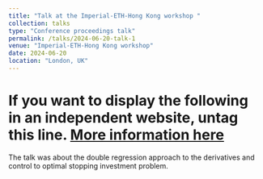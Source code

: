 ```yaml
---
title: "Talk at the Imperial-ETH-Hong Kong workshop "
collection: talks
type: "Conference proceedings talk"
permalink: /talks/2024-06-20-talk-1
venue: "Imperial-ETH-Hong Kong workshop"
date: 2024-06-20
location: "London, UK"
---
```


# If you want to display the following in an independent website, untag this line. [More information here](http://example1.com)

The talk was about the double regression approach to the derivatives and control to optimal stopping investment problem.